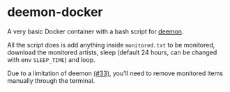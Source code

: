 # deemon-docker

A very basic Docker container with a bash script for [deemon](https://github.com/digitalec/deemon).

All the script does is add anything inside `monitored.txt` to be monitored, download the monitored artists, sleep (default 24 hours, can be changed with env `SLEEP_TIME`) and loop.

Due to a limitation of deemon [(#33)](https://github.com/digitalec/deemon/issues/33), you'll need to remove monitored items manually through the terminal.
